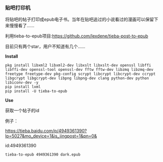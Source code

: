 ### 贴吧打印机

将贴吧的帖子打印成epub电子书。当年在贴吧追过的小说看过的漫画可以保留下来慢慢看了……


利用tieba-to-epub项目:https://github.com/lexdene/tieba-post-to-epub

目前只有两个star，用户不知道有几个……

**Install**

```shell
pkg install libxml2 libxml2-dev libxslt libxslt-dev openssl libffi libffi-dev openssl-tool openssl-dev fftw fftw-dev libzmq libzmq-dev freetype freetype-dev pkg-config scrypt libcrypt libcrypt-dev ccrypt libgcrypt libgcrypt-dev libpng libpng-dev clang python-dev python libiconv-dev -y
pip install lxml
pip install -U tieba-to-epub
```

**Use**

获取一个帖子的id

例子：

https://tieba.baidu.com/p/4949361390?lp=5027&mo_device=1&is_jingpost=1&pn=0&

id:4949361390

```shell
tieba-to-epub 4949361390 dark.epub
```





